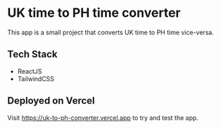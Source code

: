 # UK time to PH time converter

This app is a small project that converts UK time to PH time vice-versa.

## Tech Stack

* ReactJS
* TailwindCSS

## Deployed on Vercel

Visit <a href='https://uk-to-ph-converter.vercel.app/'>https://uk-to-ph-converter.vercel.app</a> to try and test the app.
